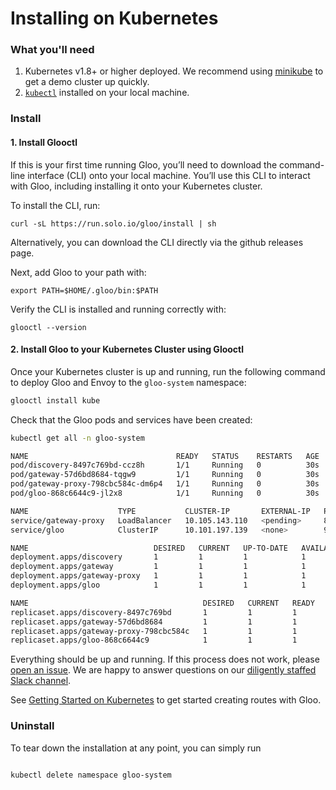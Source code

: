 # Installing on Kubernetes

### What you'll need

1. Kubernetes v1.8+ or higher deployed. We recommend using [minikube](https://kubernetes.io/docs/getting-started-guides/minikube/) to get a demo cluster up quickly.
1. [`kubectl`](https://kubernetes.io/docs/tasks/tools/install-kubectl/) installed on your local machine.

### Install

#### 1. Install Glooctl

If this is your first time running Gloo, you’ll need to download the command-line interface (CLI) onto your local machine. 
You’ll use this CLI to interact with Gloo, including installing it onto your Kubernetes cluster.

To install the CLI, run:

`curl -sL https://run.solo.io/gloo/install | sh`

Alternatively, you can download the CLI directly via the github releases page. 

Next, add Gloo to your path with:

`export PATH=$HOME/.gloo/bin:$PATH`

Verify the CLI is installed and running correctly with:

`glooctl --version`

#### 2. Install Gloo to your Kubernetes Cluster using Glooctl

Once your Kubernetes cluster is up and running, run the following command to deploy Gloo and Envoy to the `gloo-system` namespace:

```bash
glooctl install kube 
```

Check that the Gloo pods and services have been created:

```bash
kubectl get all -n gloo-system

NAME                                 READY   STATUS    RESTARTS   AGE
pod/discovery-8497c769bd-ccz8h       1/1     Running   0          30s
pod/gateway-57d6bd8684-tqgw9         1/1     Running   0          30s
pod/gateway-proxy-798cbc584c-dm6p4   1/1     Running   0          30s
pod/gloo-868c6644c9-jl2x8            1/1     Running   0          30s

NAME                    TYPE           CLUSTER-IP       EXTERNAL-IP   PORT(S)          AGE
service/gateway-proxy   LoadBalancer   10.105.143.110   <pending>     8080:32218/TCP   30s
service/gloo            ClusterIP      10.101.197.139   <none>        9977/TCP         30s

NAME                            DESIRED   CURRENT   UP-TO-DATE   AVAILABLE   AGE
deployment.apps/discovery       1         1         1            1           30s
deployment.apps/gateway         1         1         1            1           30s
deployment.apps/gateway-proxy   1         1         1            1           30s
deployment.apps/gloo            1         1         1            1           31s

NAME                                       DESIRED   CURRENT   READY   AGE
replicaset.apps/discovery-8497c769bd       1         1         1       30s
replicaset.apps/gateway-57d6bd8684         1         1         1       30s
replicaset.apps/gateway-proxy-798cbc584c   1         1         1       30s
replicaset.apps/gloo-868c6644c9            1         1         1       30s
```

Everything should be up and running. If this process does not work, please [open an issue](https://github.com/solo-io/gloo/issues/new). We are happy to answer
questions on our [diligently staffed Slack channel](https://slack.solo.io/).

See [Getting Started on Kubernetes](../getting_started/kubernetes/basic_routing.md) to get started creating routes with Gloo.


### Uninstall 

To tear down the installation at any point, you can simply run

```bash

kubectl delete namespace gloo-system
```

<!-- end -->
